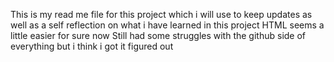 This is my read me file for this project which i will use to keep updates as well as a self reflection on what i have learned in this project
HTML seems a little easier for sure now
Still had some struggles with the github side of everything but i think i got it figured out
